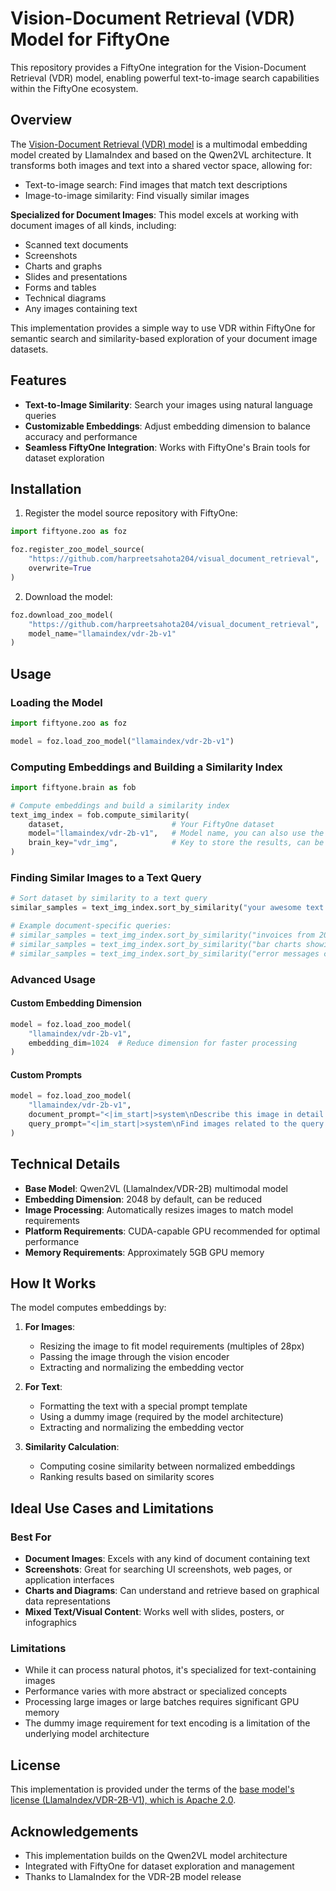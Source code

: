 # Vision-Document Retrieval (VDR) Model for FiftyOne

This repository provides a FiftyOne integration for the Vision-Document Retrieval (VDR) model, enabling powerful text-to-image search capabilities within the FiftyOne ecosystem.

## Overview

The [Vision-Document Retrieval (VDR) model](https://huggingface.co/llamaindex/vdr-2b-v1) is a multimodal embedding model created by LlamaIndex and based on the Qwen2VL architecture. It transforms both images and text into a shared vector space, allowing for:

- Text-to-image search: Find images that match text descriptions
- Image-to-image similarity: Find visually similar images

**Specialized for Document Images**: This model excels at working with document images of all kinds, including:
- Scanned text documents
- Screenshots
- Charts and graphs
- Slides and presentations
- Forms and tables
- Technical diagrams
- Any images containing text

This implementation provides a simple way to use VDR within FiftyOne for semantic search and similarity-based exploration of your document image datasets.

## Features

- **Text-to-Image Similarity**: Search your images using natural language queries
- **Customizable Embeddings**: Adjust embedding dimension to balance accuracy and performance
- **Seamless FiftyOne Integration**: Works with FiftyOne's Brain tools for dataset exploration

## Installation

1. Register the model source repository with FiftyOne:

```python
import fiftyone.zoo as foz

foz.register_zoo_model_source(
    "https://github.com/harpreetsahota204/visual_document_retrieval", 
    overwrite=True
)
```

2. Download the model:

```python
foz.download_zoo_model(
    "https://github.com/harpreetsahota204/visual_document_retrieval",
    model_name="llamaindex/vdr-2b-v1"
)
```

## Usage

### Loading the Model

```python
import fiftyone.zoo as foz

model = foz.load_zoo_model("llamaindex/vdr-2b-v1")
```

### Computing Embeddings and Building a Similarity Index

```python
import fiftyone.brain as fob

# Compute embeddings and build a similarity index
text_img_index = fob.compute_similarity(
    dataset,                        # Your FiftyOne dataset
    model="llamaindex/vdr-2b-v1",   # Model name, you can also use the multilingual model, vdr-2b-multi-v1
    brain_key="vdr_img",            # Key to store the results, can be whatever you want
)
```

### Finding Similar Images to a Text Query

```python
# Sort dataset by similarity to a text query
similar_samples = text_img_index.sort_by_similarity("your awesome text query!")

# Example document-specific queries:
# similar_samples = text_img_index.sort_by_similarity("invoices from 2023")
# similar_samples = text_img_index.sort_by_similarity("bar charts showing declining trends")
# similar_samples = text_img_index.sort_by_similarity("error messages containing API failures")

```

### Advanced Usage

#### Custom Embedding Dimension

```python
model = foz.load_zoo_model(
    "llamaindex/vdr-2b-v1", 
    embedding_dim=1024  # Reduce dimension for faster processing
)
```

#### Custom Prompts

```python
model = foz.load_zoo_model(
    "llamaindex/vdr-2b-v1",
    document_prompt="<|im_start|>system\nDescribe this image in detail.<|im_end|>\n<|im_start|>user\n<|vision_start|><|image_pad|><|vision_end|>What is shown?<|im_end|>\n<|endoftext|>",
    query_prompt="<|im_start|>system\nFind images related to the query.<|im_end|>\n<|im_start|>user\n<|vision_start|><|image_pad|><|vision_end|>Query: %s<|im_end|>\n<|endoftext|>"
)
```

## Technical Details

- **Base Model**: Qwen2VL (LlamaIndex/VDR-2B) multimodal model
- **Embedding Dimension**: 2048 by default, can be reduced
- **Image Processing**: Automatically resizes images to match model requirements
- **Platform Requirements**: CUDA-capable GPU recommended for optimal performance
- **Memory Requirements**: Approximately 5GB GPU memory

## How It Works

The model computes embeddings by:

1. **For Images**:
   - Resizing the image to fit model requirements (multiples of 28px)
   - Passing the image through the vision encoder
   - Extracting and normalizing the embedding vector

2. **For Text**:
   - Formatting the text with a special prompt template
   - Using a dummy image (required by the model architecture)
   - Extracting and normalizing the embedding vector

3. **Similarity Calculation**:
   - Computing cosine similarity between normalized embeddings
   - Ranking results based on similarity scores

## Ideal Use Cases and Limitations

### Best For
- **Document Images**: Excels with any kind of document containing text
- **Screenshots**: Great for searching UI screenshots, web pages, or application interfaces
- **Charts and Diagrams**: Can understand and retrieve based on graphical data representations
- **Mixed Text/Visual Content**: Works well with slides, posters, or infographics

### Limitations
- While it can process natural photos, it's specialized for text-containing images
- Performance varies with more abstract or specialized concepts
- Processing large images or large batches requires significant GPU memory
- The dummy image requirement for text encoding is a limitation of the underlying model architecture

## License

This implementation is provided under the terms of the [base model's license (LlamaIndex/VDR-2B-V1), which is Apache 2.0](https://choosealicense.com/licenses/apache-2.0/).

## Acknowledgements

- This implementation builds on the Qwen2VL model architecture
- Integrated with FiftyOne for dataset exploration and management
- Thanks to LlamaIndex for the VDR-2B model release